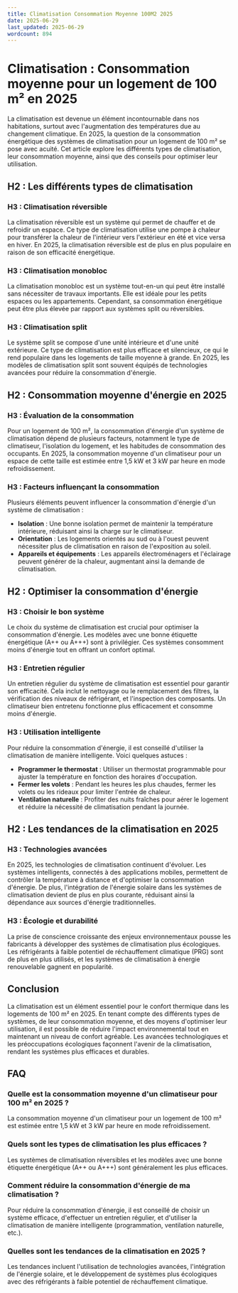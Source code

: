 ```yaml
---
title: Climatisation Consommation Moyenne 100M2 2025
date: 2025-06-29
last_updated: 2025-06-29
wordcount: 894
---
```


# Climatisation : Consommation moyenne pour un logement de 100 m² en 2025

La climatisation est devenue un élément incontournable dans nos habitations, surtout avec l'augmentation des températures due au changement climatique. En 2025, la question de la consommation énergétique des systèmes de climatisation pour un logement de 100 m² se pose avec acuité. Cet article explore les différents types de climatisation, leur consommation moyenne, ainsi que des conseils pour optimiser leur utilisation.

## H2 : Les différents types de climatisation

### H3 : Climatisation réversible

La climatisation réversible est un système qui permet de chauffer et de refroidir un espace. Ce type de climatisation utilise une pompe à chaleur pour transférer la chaleur de l'intérieur vers l'extérieur en été et vice versa en hiver. En 2025, la climatisation réversible est de plus en plus populaire en raison de son efficacité énergétique.

### H3 : Climatisation monobloc

La climatisation monobloc est un système tout-en-un qui peut être installé sans nécessiter de travaux importants. Elle est idéale pour les petits espaces ou les appartements. Cependant, sa consommation énergétique peut être plus élevée par rapport aux systèmes split ou réversibles.

### H3 : Climatisation split

Le système split se compose d'une unité intérieure et d'une unité extérieure. Ce type de climatisation est plus efficace et silencieux, ce qui le rend populaire dans les logements de taille moyenne à grande. En 2025, les modèles de climatisation split sont souvent équipés de technologies avancées pour réduire la consommation d'énergie.

## H2 : Consommation moyenne d'énergie en 2025

### H3 : Évaluation de la consommation

Pour un logement de 100 m², la consommation d'énergie d'un système de climatisation dépend de plusieurs facteurs, notamment le type de climatiseur, l'isolation du logement, et les habitudes de consommation des occupants. En 2025, la consommation moyenne d'un climatiseur pour un espace de cette taille est estimée entre 1,5 kW et 3 kW par heure en mode refroidissement.

### H3 : Facteurs influençant la consommation

Plusieurs éléments peuvent influencer la consommation d'énergie d'un système de climatisation :

- **Isolation** : Une bonne isolation permet de maintenir la température intérieure, réduisant ainsi la charge sur le climatiseur.
- **Orientation** : Les logements orientés au sud ou à l'ouest peuvent nécessiter plus de climatisation en raison de l'exposition au soleil.
- **Appareils et équipements** : Les appareils électroménagers et l'éclairage peuvent générer de la chaleur, augmentant ainsi la demande de climatisation.

## H2 : Optimiser la consommation d'énergie

### H3 : Choisir le bon système

Le choix du système de climatisation est crucial pour optimiser la consommation d'énergie. Les modèles avec une bonne étiquette énergétique (A++ ou A+++) sont à privilégier. Ces systèmes consomment moins d'énergie tout en offrant un confort optimal.

### H3 : Entretien régulier

Un entretien régulier du système de climatisation est essentiel pour garantir son efficacité. Cela inclut le nettoyage ou le remplacement des filtres, la vérification des niveaux de réfrigérant, et l'inspection des composants. Un climatiseur bien entretenu fonctionne plus efficacement et consomme moins d'énergie.

### H3 : Utilisation intelligente

Pour réduire la consommation d'énergie, il est conseillé d'utiliser la climatisation de manière intelligente. Voici quelques astuces :

- **Programmer le thermostat** : Utiliser un thermostat programmable pour ajuster la température en fonction des horaires d'occupation.
- **Fermer les volets** : Pendant les heures les plus chaudes, fermer les volets ou les rideaux pour limiter l'entrée de chaleur.
- **Ventilation naturelle** : Profiter des nuits fraîches pour aérer le logement et réduire la nécessité de climatisation pendant la journée.

## H2 : Les tendances de la climatisation en 2025

### H3 : Technologies avancées

En 2025, les technologies de climatisation continuent d'évoluer. Les systèmes intelligents, connectés à des applications mobiles, permettent de contrôler la température à distance et d'optimiser la consommation d'énergie. De plus, l'intégration de l'énergie solaire dans les systèmes de climatisation devient de plus en plus courante, réduisant ainsi la dépendance aux sources d'énergie traditionnelles.

### H3 : Écologie et durabilité

La prise de conscience croissante des enjeux environnementaux pousse les fabricants à développer des systèmes de climatisation plus écologiques. Les réfrigérants à faible potentiel de réchauffement climatique (PRG) sont de plus en plus utilisés, et les systèmes de climatisation à énergie renouvelable gagnent en popularité.

## Conclusion

La climatisation est un élément essentiel pour le confort thermique dans les logements de 100 m² en 2025. En tenant compte des différents types de systèmes, de leur consommation moyenne, et des moyens d'optimiser leur utilisation, il est possible de réduire l'impact environnemental tout en maintenant un niveau de confort agréable. Les avancées technologiques et les préoccupations écologiques façonnent l'avenir de la climatisation, rendant les systèmes plus efficaces et durables.

## FAQ

### Quelle est la consommation moyenne d'un climatiseur pour 100 m² en 2025 ?

La consommation moyenne d'un climatiseur pour un logement de 100 m² est estimée entre 1,5 kW et 3 kW par heure en mode refroidissement.

### Quels sont les types de climatisation les plus efficaces ?

Les systèmes de climatisation réversibles et les modèles avec une bonne étiquette énergétique (A++ ou A+++) sont généralement les plus efficaces.

### Comment réduire la consommation d'énergie de ma climatisation ?

Pour réduire la consommation d'énergie, il est conseillé de choisir un système efficace, d'effectuer un entretien régulier, et d'utiliser la climatisation de manière intelligente (programmation, ventilation naturelle, etc.).

### Quelles sont les tendances de la climatisation en 2025 ?

Les tendances incluent l'utilisation de technologies avancées, l'intégration de l'énergie solaire, et le développement de systèmes plus écologiques avec des réfrigérants à faible potentiel de réchauffement climatique.